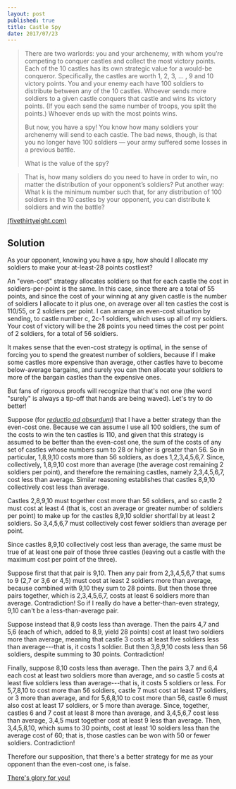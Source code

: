 ```yaml
---
layout: post
published: true
title: Castle Spy
date: 2017/07/23
---
```


>There are two warlords: you and your archenemy, with whom you’re competing to conquer castles and collect the most victory points. Each of the 10 castles has its own strategic value for a would-be conqueror. Specifically, the castles are worth 1, 2, 3, … , 9 and 10 victory points. You and your enemy each have 100 soldiers to distribute between any of the 10 castles. Whoever sends more soldiers to a given castle conquers that castle and wins its victory points. (If you each send the same number of troops, you split the points.) Whoever ends up with the most points wins.
>
>But now, you have a spy! You know how many soldiers your archenemy will send to each castle. The bad news, though, is that you no longer have 100 soldiers — your army suffered some losses in a previous battle.
>
>What is the value of the spy?
<!--more-->
>
>That is, how many soldiers do you need to have in order to win, no matter the distribution of your opponent’s soldiers? Put another way: What k is the minimum number such that, for any distribution of 100 soldiers in the 10 castles by your opponent, you can distribute k soldiers and win the battle?

[(fivethirtyeight.com)](https://fivethirtyeight.com/features/how-much-is-a-spy-worth-in-a-warring-riddler-nation/)

## Solution

As your opponent, knowing you have a spy, how should I allocate my soldiers to make your at-least-28 points costliest? 

An "even-cost" strategy allocates soldiers so that for each castle the cost in soldiers-per-point is the same. In this case, since there are a total of 55 points, and since the cost of your winning at any given castle is the number of soldiers I allocate to it plus one, on average over all ten castles the cost is 110/55, or 2 soldiers per point. I can arrange an even-cost situation by sending, to castle number c, 2c-1 soldiers, which uses up all of my soldiers. Your cost of victory will be the 28 points you need times the cost per point of 2 soldiers, for a total of 56 soldiers.

It makes sense that the even-cost strategy is optimal, in the sense of forcing you to spend the greatest number of soldiers, because if I make some castles more expensive than average, other castles have to become below-average bargains, and surely you can then allocate your soldiers to more of the bargain castles than the expensive ones.

But fans of rigorous proofs will recognize that that's not one (the word "surely" is always a tip-off that hands are being waved). Let's try to do better!

Suppose (for [_reductio ad absurdum_](https://en.wikipedia.org/wiki/Reductio_ad_absurdum)) that I have a better strategy than the even-cost one. Because we can assume I use all 100 soldiers, the sum of the costs to win the ten castles is 110, and given that this strategy is assumed to be better than the even-cost one, the sum of the costs of any set of castles whose numbers sum to 28 or higher is greater than 56. So in particular, 1,8,9,10 costs more than 56 soldiers, as does 1,2,3,4,5,6,7. Since, collectively, 1,8,9,10 cost more than average (the average cost remaining 2 soldiers per point), and therefore the remaining castles, namely 2,3,4,5,6,7, cost less than average. Similar reasoning establishes that castles 8,9,10 collectively cost less than average. 

Castles 2,8,9,10 must together cost more than 56 soldiers, and so castle 2 must cost at least 4 (that is, cost an average or greater number of soldiers per point) to make up for the castles 8,9,10 soldier shortfall by at least 2 soldiers. So 3,4,5,6,7 must collectively cost fewer soldiers than average per point.

Since castles 8,9,10 collectively cost less than average, the same must be true of at least one pair of those three castles (leaving out a castle with the maximum cost per point of the three). 

Suppose first that that pair is 9,10. Then any pair from 2,3,4,5,6,7 that sums to 9 (2,7 or 3,6 or 4,5) must cost at least 2 soldiers more than average, because combined with 9,10 they sum to 28 points. But then those three pairs together, which is 2,3,4,5,6,7, costs at least 6 soldiers more than average. Contradiction! So if I really do have a better-than-even strategy, 9,10 can't be a less-than-average pair.

Suppose instead that 8,9 costs less than average. Then the pairs 4,7 and 5,6 (each of which, added to 8,9, yield 28 points) cost at least two soldiers more than average, meaning that castle 3 costs at least five soldiers less than average---that is, it costs 1 soldier. But then 3,8,9,10 costs less than 56 soldiers, despite summing to 30 points. Contradiction!

Finally, suppose 8,10 costs less than average.  Then the pairs 3,7 and 6,4 each cost at least two soldiers more than average, and so castle 5 costs at least five soldiers less than average---that is, it costs 5 soldiers or less. For 5,7,8,10 to cost more than 56 soldiers, castle 7 must cost at least 17 soldiers, or 3 more than average, and for 5,6,8,10 to cost more than 56, castle 6 must also cost at least 17 soldiers, or 5 more than average. Since, together, castles 6 and 7 cost at least 8 more than average, and 3,4,5,6,7 cost less than average, 3,4,5 must together cost at least 9 less than average. Then, 3,4,5,8,10, which sums to 30 points, cost at least 10 soldiers less than the average cost of 60; that is, those castles can be won with 50 or fewer soldiers. Contradiction!

Therefore our supposition, that there's a better strategy for me as your opponent than the even-cost one, is false.

[There's glory for you!](https://ebooks.adelaide.edu.au/c/carroll/lewis/looking/chapter6.html)

<br>
